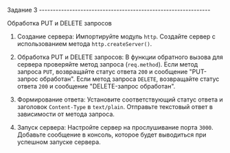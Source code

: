 Задание 3 --------------------------------------------------------------

Обработка PUT и DELETE запросов

1.	Создание сервера:
Импортируйте модуль `http`.
Создайте сервер с использованием метода `http.createServer()`.

2.	Обработка PUT и DELETE запросов:
В функции обратного вызова для сервера проверяйте метод запроса (`req.method`).
Если метод запроса `PUT`, возвращайте статус ответа `200` и сообщение "PUT-запрос обработан".
Если метод запроса `DELETE`, возвращайте статус ответа `200` и сообщение "DELETE-запрос обработан".

3.	Формирование ответа:
Установите соответствующий статус ответа и заголовок `Content-Type` в `text/plain`.
Отправьте текстовый ответ в зависимости от метода запроса.

4.	Запуск сервера:
Настройте сервер на прослушивание порта `3000`.
Добавьте сообщение в консоль, которое будет выводиться при успешном запуске сервера.

